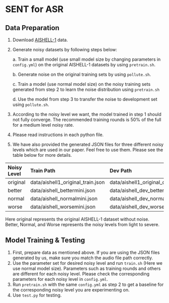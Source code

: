 # SENT for ASR

## Data Preparation

1. Download [AISHELL-1](https://catalog.ldc.upenn.edu/LDC2018S14) data.
2. Generate noisy datasets by following steps below:
   
    a. Train a small model (use small model size by changing parameters in `config.yml`) on the original AISHELL-1 datasets by using `pretrain.sh`.

    b. Generate noise on the original training sets by using `pollute.sh`.

    c. Train a model (use normal model size) on the noisy training sets generated from step 2 to learn the noise distribution using `pretrain.sh`

    d. Use the model from step 3 to transfer the noise to development set using `pollute.sh`.

3. According to the noisy level we want, the model trained in step 1 should not fully converge. The recommended training rounds is 50% of the full for a medium level noisy rate. 
4. Please read instructions in each python file.
5. We have also provided the generated JSON files for three different noisy levels which are used in our paper. Feel free to use them. Please see the table below for more details.

| Noisy Level   | Train Path | Dev Path | Meta Path | Meta Dev Path| Vocab Path
|:--------------|:-----|:-----------|:-----------|:-----------|:-----------|
| original |  data/aishell1_original_train.json |  data/aishell1_original_dev.json |     None | data/aishell1_original_test.json | data/vocab_aishell1.txt|
| better      | data/aishell_bettermini.json | data/aishell_dev_bettermini.json|   data/aishell_meta_bettermini.json |  data/aishell_metadev_bettermini.json |aishell1_original_test.json | data/vocab_aishell1_better.txt|
| normal      | data/aishell_normalmini.json | data/aishell_dev_normalmini.json|   data/aishell_meta_normalmini.json |  data/aishell_metadev_normalmini.json |aishell1_original_test.json | data/vocab_aishell1_normal.txt|
| worse      | data/aishell_worsemini.json | data/aishell_dev_worsemini.json|   data/aishell_meta_worsemini.json |  data/aishell_metadev_worsemini.json |aishell1_original_test.json | data/vocab_aishell1_worse.txt|

Here original represents the original AISHELL-1 dataset without noise. Better, Normal, and Worse represents the noisy levels from light to severe. 



## Model Training & Testing

1. First, prepare data as mentioned above. If you are using the JSON files generated by us, make sure you match the audio file path correctly.
2. Use the parameter set for desired noisy level and run `train.sh` (Here we use normal model size). Parameters such as training rounds and others are different for each noisy level. Please check the corresponding parameters for each noisy level in `config.yml`.
3. Run `pretrain.sh` with the same `config.yml` as step 2 to get a baseline for the corresponding noisy level you are experimenting on.
4. Use `test.py` for testing.